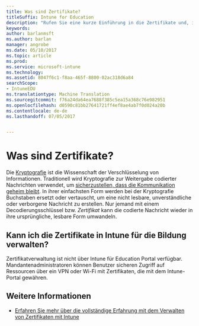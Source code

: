 ```yaml
---
title: Was sind Zertifikate?
titleSuffix: Intune for Education
description: "Rufen Sie eine kurze Einführung in die Zertifikate und, in dem Sie müssen für deren Verwaltung."
keywords: 
author: barlanmsft
ms.author: barlan
manager: angrobe
ms.date: 05/10/2017
ms.topic: article
ms.prod: 
ms.service: microsoft-intune
ms.technology: 
ms.assetid: 8047f6c1-f8aa-465f-8800-02ac318d6a84
searchScope:
- IntuneEDU
ms.translationtype: Machine Translation
ms.sourcegitcommit: f76a24da64ea7688f385c5ea15a368c76e982951
ms.openlocfilehash: d0590c81bb27641721ff4ef8ae4ab7f0d024a20b
ms.contentlocale: de-de
ms.lasthandoff: 07/05/2017


---
```


# <a name="what-are-certificates"></a>Was sind Zertifikate?

Die [Kryptografie](https://technet.microsoft.com/library/cc962030.aspx) ist die Wissenschaft der Verschlüsselung von Informationen. Traditionell wird Kryptografie zur Weitergabe codierter Nachrichten verwendet, um [sicherzustellen, dass die Kommunikation geheim bleibt](https://technet.microsoft.com/library/cc962019.aspx). In ihrer einfachsten Form werden bei der Kryptografie Buchstaben ersetzt oder vertauscht, um eine nicht lesbare, unverständliche oder verborgene Nachricht zu erstellen. Nur jemand mit einem Decodierungsschlüssel bzw. _Zertifikat_ kann die codierte Nachricht wieder in ihre ursprüngliche, lesbare Form umwandeln.

## <a name="can-i-manage-certificates-in-intune-for-education"></a>Kann ich die Zertifikate in Intune für die Bildung verwalten?

Zertifikatverwaltung ist nicht über Intune für Education Portal verfügbar. Mandantenadministratoren können Benutzer sicheren Zugriff auf Ressourcen über ein VPN oder Wi-Fi mit Zertifikaten, die mit dem Intune-Portal gewähren.

## <a name="find-out-more"></a>Weitere Informationen

- [Erfahren Sie mehr über die vollständige Erfahrung mit dem Verwalten von Zertifikaten mit Intune](https://docs.microsoft.com/intune/deploy-use/secure-resource-access-with-certificate-profiles)

